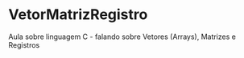 # VetorMatrizRegistro
Aula sobre linguagem C - falando sobre Vetores (Arrays), Matrizes e Registros
